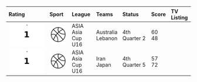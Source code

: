 | Rating                                                                                                                               | Sport                                                                                                                | League               | Teams                | Status        | Score    | TV Listing          |
|:-------------------------------------------------------------------------------------------------------------------------------------|:---------------------------------------------------------------------------------------------------------------------|:---------------------|:---------------------|:--------------|:---------|:--------------------|
| <img src="https://raw.githubusercontent.com/BlakeDuncan25/Donut-SVG-Ratings/bac4e4a278175106499642192132b1786a9aec38/1.svg" alt="1"> | <img src="https://raw.githubusercontent.com/BlakeDuncan25/Donut-SVG-Ratings/master/basketball.png" alt="Basketball"> | ASIA<br>Asia Cup U16 | Australia<br>Lebanon | 4th Quarter 2 | 60<br>48 | <a href="#N/A"></a> |
| <img src="https://raw.githubusercontent.com/BlakeDuncan25/Donut-SVG-Ratings/bac4e4a278175106499642192132b1786a9aec38/1.svg" alt="1"> | <img src="https://raw.githubusercontent.com/BlakeDuncan25/Donut-SVG-Ratings/master/basketball.png" alt="Basketball"> | ASIA<br>Asia Cup U16 | Iran<br>Japan        | 4th Quarter 5 | 57<br>72 | <a href="#N/A"></a> |